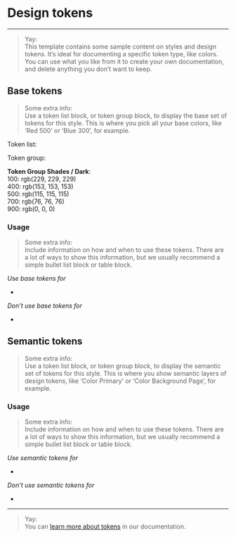 
# Design tokens

---

> Yay:  
> This template contains some sample content on styles and design tokens. It’s ideal for documenting a specific token type, like colors. You can use what you like from it to create your own documentation, and delete anything you don’t want to keep.

## Base tokens

> Some extra info:  
> Use a token list block, or token group block, to display the base set of tokens for this style. This is where you pick all your base colors, like ‘Red 500’ or ‘Blue 300’, for example.

Token list:

Token group:

  
**Token Group Shades / Dark**:    
100: rgb(229, 229, 229)  
400: rgb(153, 153, 153)  
500: rgb(115, 115, 115)  
700: rgb(76, 76, 76)  
900: rgb(0, 0, 0)  


### Usage

> Some extra info:  
> Include information on how and when to use these tokens. There are a lot of ways to show this information, but we usually recommend a simple bullet list block or table block.

*Use base tokens for*

- 

*Don’t use base tokens for*

- 

## Semantic tokens

> Some extra info:  
> Use a token list block, or token group block, to display the semantic set of tokens for this style. This is where you show semantic layers of design tokens, like ‘Color Primary’ or ‘Color Background Page’, for example.

### Usage

> Some extra info:  
> Include information on how and when to use these tokens. There are a lot of ways to show this information, but we usually recommend a simple bullet list block or table block.

*Use semantic tokens for*

- 

*Don’t use semantic tokens for*

- 

---

> Yay:  
> You can [learn more about tokens](https://learn.supernova.io/latest/design-systems/tokens/tokens-101.html) in our documentation.